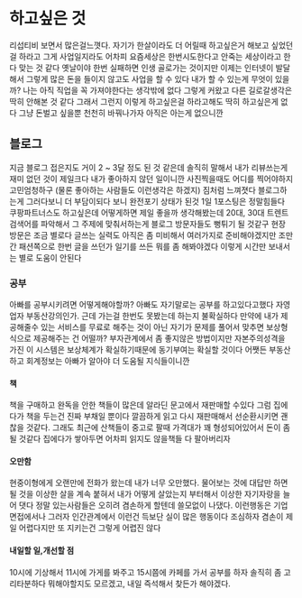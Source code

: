 # 하고싶은 것

리섭티비 보면서 많은걸느꼇다. 자기가 한살이라도 더 어릴때 하고싶은거 해보고 싶었던걸 하라고 그게 사업일지라도 어차피 요즘세상은 한번시도한다고 안죽는 세상이라고 한다 맞는 것 같다 옛날이야 한번
실패하면 인생 골로가는 것이지만 이제는 인터넷이 발달해서 그렇게 많은 돈을 들이지 않고도 사업을 할 수 있다 내가 할 수 있는게 무엇이 있을까? 나는 아직 직업을 꼭 가져야한다는 생각밖에 없다
그렇게 커왔고 다른 길로갈생각은 딱히 안해본 것 같다 그래서 그런지 이렇게 하고싶은걸 하라고해도 딱히 하고싶은게 없다 그냥 돈벌고 싶을뿐 천천히 바꿔나가자 아직은 아는게 없으니깐 

## 블로그

지금 블로그 접은지도 거이 2 ~ 3달 정도 된 것 같은데 솔직히 말해서 내가 리뷰쓰는게 재미 없던 것이 제일크다 내가 좋아하지 않던 일이니깐 사진찍을때도 어디를 찍어야하지 고민엄청하구 (물론 좋아하는
사람들도 이런생각은 하겠지) 짐처럼 느껴졋다 블로그하는게 그러다보니 더 부담이되다 보니 완전포기 상태가 된것 1일 1포스팅은 정말힘들다 쿠팡파트너스도 하고싶은데 어떻게하면 제일 좋을까 생각해봤는데
20대, 30대 트렌트검색어를 파악해서 그 주제에 맞춰서하는게 블로그 방문자들도 뻥튀기 될 것같구 현장 방문은 조금 별로다 글쓰는 실력도 아직은 좀 미비해서 여러가지로 준비해야겠지만 조만간 패션쪽으로
한번 글을 쓰던가 일기를 쓰든 뭐를 좀 해봐야겠다 이렇게 시간만 보내서는 별로 도움이 안된다

### 공부

아빠를 공부시키려면 어떻게해야할까? 아빠도 자기말로는 공부를 하고있다고했다 자영업자 부동산강의인가. 근데 가는걸 한번도 못봤는데 하는지 불확실하다 만약에 내가 제공해줄수 있는 서비스를 무료로 해주는
것이 아닌 자기가 문제를 풀어서 맞추면 보상형식으로 제공해주는 건 어떨까? 부자관계에서 좀 좋지않은 방법이지만 자본주의성격을 가진 이 시스템은 보상체계가 확실하기때문에 동기부여는 확실할 것이다
어쨋든 부동산하고 회계정보는 아빠가 알아야 더 도움될 지식들이니깐

#### 책

책을 구매하고 완독을 안한 책들이 많은데 알라딘 문고에서 재판매할 수있다 그럼 집에다가 책을 두는건 진짜 부채일 뿐이다 깔끔하게 읽고 다시 재판매해서 선순환시키면 괜찮을 것같다. 그래도 최근에 산책들이
중고로 팔때 가격대가 꽤 형성되어있어서 돈이 좀 될 것같다 집에다가 쌓아두면 어차피 읽지도 않을책들 다 팔아버리자

#### 오만함

현중이형에게 오랜만에 전화가 왔는데 내가 너무 오만했다. 물어보는 것에 대답만 하면 될 것을 이상한 살을 계속 붙혀서 내가 어떻게 살았는지 부터해서 이상한 자기자랑을 늘어 댓다 정말 있는사람들은
오히려 겸손하게 할텐데 쓸모없이 나댔다. 이런행동은 기업 면접에서나 그러자 인간관계에서 이런건 득보단 실이 많은 행동이다 조심하자 겸손이 제일 어렵다지만 또 지키는건 그렇게 어렵진 않다

#### 내일할 일,개선할 점

10시에 기상해서 11시에 가게를 봐주고 15시쯤에 카페를 가서 공부를 하자 솔직히 좀 고리타분하다 뭐해야할지도 모르겠고, 내일 즉석해서 찾든가 해야겠다. 
